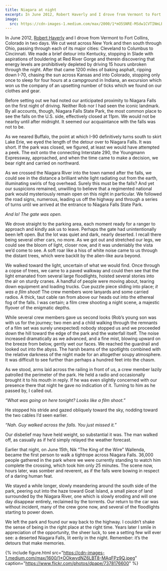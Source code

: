 ```yaml
---
title: Niagara at night
excerpt: In June 2012, Robert Haverly and I drove from Vermont to Fort Collins, Colorado in two days.
image:
  src: https://cdn-images-1.medium.com/max/2000/1*mO5SNRE-MSdw1CVTINmLEQ.jpeg
---
```


In June 2012, [Robert Haverly](https://medium.com/u/9810664f1239) and I drove
from Vermont to Fort Collins, Colorado in two days. We cut west across New York
and then south through Ohio, passing through each of its major cities: Cleveland
to Columbus to Cincinnati. We made a brief detour into Kentucky, stopping in
Slade with aspirations of bouldering at Red River Gorge and therein discovering
that energy levels are prohibitively depleted by driving 15 hours unbroken
through the night. After that came 1200 miles of baking asphalt, ripping down
I-70, chasing the sun across Kansas and into Colorado, stopping only once to
sleep for four hours at a campground in Indiana, an excursion which won us the
company of an upsetting number of ticks which we found on our clothes and gear.

Before setting out we had noted our anticipated proximity to Niagara Falls on
the first night of driving. Neither Rob nor I had seen the iconic landmark. By
all accounts, though, Niagara Falls State Park, the most common place to see the
falls on the U.S. side, effectively closed at 11pm. We would not be nearby until
after midnight. It seemed our acquaintance with the falls was not to be.

As we neared Buffalo, the point at which I-90 definitively turns south to skirt
Lake Erie, we eyed the length of the detour over to Niagara Falls. It was short.
If the park was closed, we figured, at least we would have attempted a peek. The
exit onto the connecting Interstate 290, the Youngmann Expressway, approached,
and when the time came to make a decision, we bear right and carried on
northward.

As we crossed the Niagara River into the town named after the falls, we could
see in the distance a brilliant white light radiating out from the earth,
illuminating swirls of fog overhead. Surely this must be the falls? And yet our
suspicions remained, unwilling to believe that a regimented national park would
mysteriously remain open on this night in particular. We followed the road
signs, numerous, leading us off the highway and through a series of turns until
we arrived at the entrance to Niagara Falls State Park.

*And lo! The gate was open.*

We drove straight to the parking area, each moment ready for a ranger to
approach and kindly ask us to leave. Perhaps the gate had unintentionally been
left open. But the lot was quiet and dark, nearly deserted. I recall there being
several other cars, no more. As we got out and stretched our legs, we could see
the bloom of light, closer now, and it was undeniably the vista we’d come to
see. A soft roar like a hiss of white noise came to us through the distant
trees, which were backlit by the alien-like aura beyond.

We walked toward the light, uncertain of what we would find. Once through a
copse of trees, we came to a paved walkway and could then see that the light
emanated from several large floodlights, hoisted several stories into the air on
sturdy cranes. A handful of people were moving about, tearing down equipment and
loading trucks. Cue puzzle piece sliding into place; *it was a film shoot*! The
crew members wore lanyards and some carried radios. A thick, taut cable ran from
above our heads out into the ethereal fog of the falls. I was certain; a film
crew shooting a night scene, a majestic flyover of the enigmatic depths.

While several crew members gave us second looks (Rob’s young son was with us for
the journey; two men and a child walking through the remnants of a film set was
surely unexpected) nobody stopped us and we proceeded down the hill toward the
edge of the park and the waterfall itself. The noise increased dramatically as
we advanced, and a fine mist, blowing upward on the breeze from below, gently
wet our faces. We reached the guardrail and looked out into the abyss. The harsh
beams of the spotlights combined with the relative darkness of the night made
for an altogether soupy atmosphere. It was difficult to see further than perhaps
a hundred feet into the chasm.

As we stood, arms laid across the railing in front of us, a crew member lazily
patrolled the perimeter of the park. He held a radio and occasionally brought it
to his mouth in reply. If he was even slightly concerned with our presence there
that night he gave no indication of it. Turning to him as he passed by, I called
out.

*“What was going on here tonight? Looks like a film shoot.”*

He stopped his stride and gazed obliquely toward the sky, nodding toward the two
cables I’d seen earlier.

*“Nah. Guy walked across the falls. You just missed it.”*

Our disbelief may have held weight, so substantial it was. The man walked off,
as casually as if he’d simply relayed the weather forecast.

Earlier that night, on June 15th, Nik “The King of the Wire” Wallenda, became
the first person to walk a tightrope across Niagara Falls. 36,000 people
gathered in the park where we were currently standing to watch him complete the
crossing, which took him only 25 minutes. The scene now, hours later, was somber
and reverent, as if the falls were bowing in respect of a daring human feat.

We stayed a while longer, slowly meandering around the south side of the park,
peering out into the haze toward Goat Island, a small piece of land surrounded
by the Niagara River, one which is slowly eroding and will one day disappear
entirely, reclaimed by the torrents. Our return to the car was without incident,
many of the crew gone now, and several of the floodlights starting to power
down.

We left the park and found our way back to the highway. I couldn’t shake the
sense of being in the right place at the right time. Years later I smile in
appreciation of the opportunity, the sheer luck, to see a setting few will ever
see: a deserted Niagara Falls, lit eerily in the night. Remember: it’s the
detours that make memories.

{%
  include figure.html
	  src="https://cdn-images-1.medium.com/max/1600/1*OOkwvdNZ6LBT8-MAqFPz9Q.jpeg"
		caption="https://www.flickr.com/photos/dpape/7378176600"
%}
